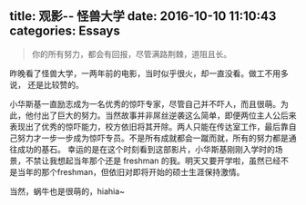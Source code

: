 title: 观影-- 怪兽大学
date: 2016-10-10 11:10:43
categories: Essays
---

>你的所有努力，都会有回报，尽管满路荆棘，道阻且长。

昨晚看了怪兽大学，一两年前的电影，当时似乎很火，却一直没看。做工不用多说， 还是比较赞的。

小华斯基一直励志成为一名优秀的惊吓专家，尽管自己并不吓人，而且很萌。为此，他付出了巨大的努力。当然故事并非屌丝逆袭这么简单，即便两位主人公后来表现出了优秀的惊吓能力，校方依旧将其开除。两人只能在传达室工作，最后靠自己努力才一步一步成为惊吓专员。不是所有成就都会一蹴而就，所有的努力都是通往成功的基石。
幸运的是在这个时刻看到这部影片，小华斯基刚刚入学时的场景，不禁让我想起当年那个还是 freshman 的我。明天又要开学啦，虽然已经不是当年的那个freshman，但依旧对即将开始的硕士生涯保持激情。

当然，蜗牛也是很萌的，hiahia~


